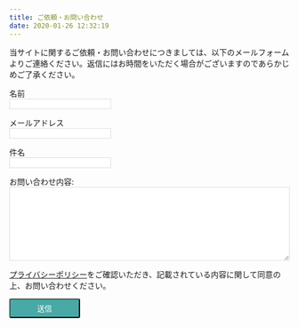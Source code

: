 ```yaml
---
title: ご依頼・お問い合わせ
date: 2020-01-26 12:32:19
---
```


当サイトに関するご依頼・お問い合わせにつきましては、以下のメールフォームよりご連絡ください。返信にはお時間をいただく場合がございますのであらかじめご了承ください。

<form class="mailform" name="contact" method="POST" data-netlify="true">
  <p>
    <label>名前<input type="text" name="name" /></label>
  </p>
  <p>
    <label>メールアドレス <input type="email" name="email" /></label>
  </p>
  <p>
    <label>件名<input type="text" name="subject" /></label>
  </p>
  <p>
    <label>お問い合わせ内容: <textarea name="message"></textarea></label>
  </p>
  <p>
    <a href="/privacy/" target="\_blank">プライバシーポリシー</a>をご確認いただき、記載されている内容に関して同意の上、お問い合わせください。
  </p>
  <p>
    <button type="submit">送信</button>
  </p>
</form>

<style>
.mailform input, .mailform textarea {
  display: block;
  border: 1px solid #ddd;
}

.mailform textarea {
  width: 100%;
  height: 10em;
}

.mailform button {
  background: #48a9a6;
  color: #fff !important;
  padding: 6px 48px;
  border-radius: 3px;
  box-shadow: 0 0 2px 0 #48a9a6;
}
</style>

